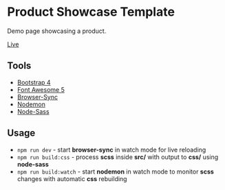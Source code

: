 # Product Showcase Template

Demo page showcasing a product.

[Live](http://azdanov.js.org/product-showcase-template/)

## Tools

* [Bootstrap 4](https://github.com/twbs/bootstrap)
* [Font Awesome 5](https://github.com/FortAwesome/Font-Awesome)
* [Browser-Sync](https://github.com/Browsersync/browser-sync)
* [Nodemon](https://github.com/remy/nodemon)
* [Node-Sass](https://github.com/sass/node-sass)

## Usage

* `npm run dev` - start **browser-sync** in watch mode for live reloading
* `npm run build:css` - process **scss** inside **src/** with output to **css/** using **node-sass**
* `npm run build:watch` - start **nodemon** in watch mode to monitor **scss** changes with automatic **css** rebuilding
